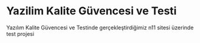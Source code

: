 # Yazilim Kalite Güvencesi ve Testi 
Yazılım Kalite Güvencesi ve Testinde gerçekleştirdiğimiz n11 sitesi üzerinde test projesi
